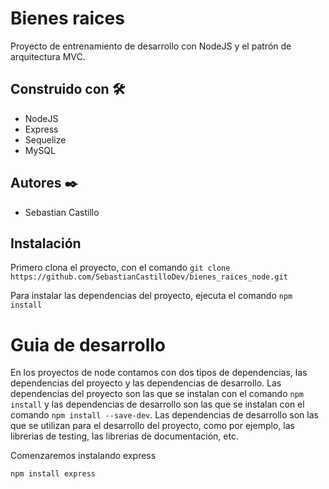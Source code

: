 # Bienes raices
Proyecto de entrenamiento de desarrollo con NodeJS y el patrón de arquitectura MVC.

## Construido con 🛠️
- NodeJS
- Express
- Sequelize
- MySQL

## Autores ✒️
- Sebastian Castillo

## Instalación
Primero clona el proyecto, con el comando
`git clone https://github.com/SebastianCastilloDev/bienes_raices_node.git`

Para instalar las dependencias del proyecto, ejecuta el comando
`npm install`

# Guia de desarrollo

En los proyectos de node contamos con dos tipos de dependencias, las dependencias del proyecto y las dependencias de desarrollo. Las dependencias del proyecto son las que se instalan con el comando `npm install` y las dependencias de desarrollo son las que se instalan con el comando `npm install --save-dev`. Las dependencias de desarrollo son las que se utilizan para el desarrollo del proyecto, como por ejemplo, las librerias de testing, las librerias de documentación, etc.


Comenzaremos instalando express

`npm install express`